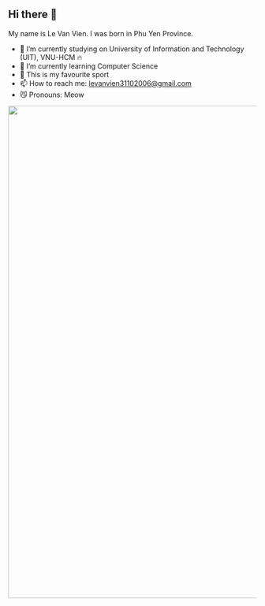 ## Hi there 👋
My name is Le Van Vien. I was born in Phu Yen Province.
- 🔭 I’m currently studying on University of Information and Technology (UIT), VNU-HCM 🔥
- 🌱 I’m currently learning Computer Science
- 🏸 This is my favourite sport
- 📫 How to reach me: levanvien31102006@gmail.com
- 😼 Pronouns: Meow
<img src="https://qpet.vn/wp-content/uploads/2023/04/aaaaaa_093625139.jpg" width="1000px">
